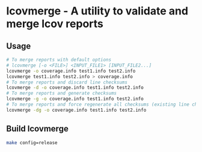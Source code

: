 lcovmerge - A utility to validate and merge lcov reports
===

## Usage

```bash  
# To merge reports with default options
# lcovmerge [-o <FILE>] <INPUT_FILE1> [INPUT_FILE2...]
lcovmerge -o coverage.info test1.info test2.info
lcovmerge test1.info test2.info > coverage.info
# To merge reports and discard line checksums
lcovmerge -d -o coverage.info test1.info test2.info
# To merge reports and generate checksums
lcovmerge -g -o coverage.info test1.info test2.info
# To merge reports and force regenerate all checksums (existing line checksums will be ignored)
lcovmerge -dg -o coverage.info test1.info test2.info
```

## Build lcovmerge

```bash
make config=release
```

